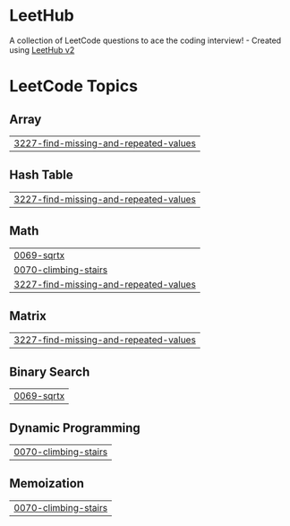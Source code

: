 # LeetHub
A collection of LeetCode questions to ace the coding interview! - Created using [LeetHub v2](https://github.com/arunbhardwaj/LeetHub-2.0)

<!---LeetCode Topics Start-->
# LeetCode Topics
## Array
|  |
| ------- |
| [3227-find-missing-and-repeated-values](https://github.com/Vishal-Asvi/LeetHub/tree/master/3227-find-missing-and-repeated-values) |
## Hash Table
|  |
| ------- |
| [3227-find-missing-and-repeated-values](https://github.com/Vishal-Asvi/LeetHub/tree/master/3227-find-missing-and-repeated-values) |
## Math
|  |
| ------- |
| [0069-sqrtx](https://github.com/Vishal-Asvi/LeetHub/tree/master/0069-sqrtx) |
| [0070-climbing-stairs](https://github.com/Vishal-Asvi/LeetHub/tree/master/0070-climbing-stairs) |
| [3227-find-missing-and-repeated-values](https://github.com/Vishal-Asvi/LeetHub/tree/master/3227-find-missing-and-repeated-values) |
## Matrix
|  |
| ------- |
| [3227-find-missing-and-repeated-values](https://github.com/Vishal-Asvi/LeetHub/tree/master/3227-find-missing-and-repeated-values) |
## Binary Search
|  |
| ------- |
| [0069-sqrtx](https://github.com/Vishal-Asvi/LeetHub/tree/master/0069-sqrtx) |
## Dynamic Programming
|  |
| ------- |
| [0070-climbing-stairs](https://github.com/Vishal-Asvi/LeetHub/tree/master/0070-climbing-stairs) |
## Memoization
|  |
| ------- |
| [0070-climbing-stairs](https://github.com/Vishal-Asvi/LeetHub/tree/master/0070-climbing-stairs) |
<!---LeetCode Topics End-->